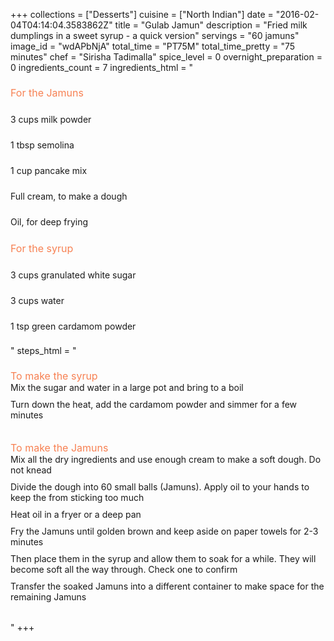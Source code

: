 +++
collections = ["Desserts"]
cuisine = ["North Indian"]
date = "2016-02-04T04:14:04.3583862Z"
title = "Gulab Jamun"
description = "Fried milk dumplings in a sweet syrup - a quick version"
servings = "60 jamuns"
image_id = "wdAPbNjA"
total_time = "PT75M"
total_time_pretty = "75 minutes"
chef = "Sirisha Tadimalla"
spice_level = 0
overnight_preparation = 0
ingredients_count = 7
ingredients_html = "<ul style='padding-left: 0; list-style: none;'><li style='margin: 8px 0px;padding: 8px 0px;'><span style='font-size: medium; color: #f78153;'>For the Jamuns</span></li><li itemprop='recipeIngredient' style='margin: 8px 0px;padding: 8px 0px;'>3 cups milk powder</li><li itemprop='recipeIngredient' style='margin: 8px 0px;padding: 8px 0px;'>1 tbsp semolina</li><li itemprop='recipeIngredient' style='margin: 8px 0px;padding: 8px 0px;'>1 cup pancake mix</li><li itemprop='recipeIngredient' style='margin: 8px 0px;padding: 8px 0px;'>Full cream, to make a dough</li><li itemprop='recipeIngredient' style='margin: 8px 0px;padding: 8px 0px;'>Oil, for deep frying</li><li style='margin: 8px 0px;padding: 8px 0px;'><span style='font-size: medium; color: #f78153;'>For the syrup</span></li><li itemprop='recipeIngredient' style='margin: 8px 0px;padding: 8px 0px;'>3 cups granulated white sugar</li><li itemprop='recipeIngredient' style='margin: 8px 0px;padding: 8px 0px;'>3 cups water</li><li itemprop='recipeIngredient' style='margin: 8px 0px;padding: 8px 0px;'>1 tsp green cardamom powder</li></ul>"
steps_html = "<ol style='list-style: none inside; padding-left: 0px;'><li style='list-style: none; margin: 8px 0px;padding: 8px 0px;'><span style='font-size: medium; color: #f78153;'>To make the syrup</span><ol style='list-style: none inside; padding-left: 0px;'><li style='padding-bottom: 10px;'><i class='step-track-icon fa fa-square-o'></i><span class='step-text' itemprop='recipeInstructions'>Mix the sugar and water in a large pot and bring to a boil</span></li><li style='padding-bottom: 10px;'><i class='step-track-icon fa fa-square-o'></i><span class='step-text' itemprop='recipeInstructions'>Turn down the heat, add the cardamom powder and simmer for a few minutes </span></li></ol></li><li style='list-style: none; margin: 8px 0px;padding: 8px 0px;'><span style='font-size: medium; color: #f78153;'>To make the Jamuns</span><ol style='list-style: none inside; padding-left: 0px;'><li style='padding-bottom: 10px;'><i class='step-track-icon fa fa-square-o'></i><span class='step-text' itemprop='recipeInstructions'>Mix all the dry ingredients and use enough cream to make a soft dough. Do not knead</span></li><li style='padding-bottom: 10px;'><i class='step-track-icon fa fa-square-o'></i><span class='step-text' itemprop='recipeInstructions'>Divide the dough into 60 small balls (Jamuns). Apply oil to your hands to keep the from sticking too much</span></li><li style='padding-bottom: 10px;'><i class='step-track-icon fa fa-square-o'></i><span class='step-text' itemprop='recipeInstructions'>Heat oil in a fryer or a deep pan</span></li><li style='padding-bottom: 10px;'><i class='step-track-icon fa fa-square-o'></i><span class='step-text' itemprop='recipeInstructions'>Fry the Jamuns until golden brown and keep aside on paper towels for 2-3 minutes</span></li><li style='padding-bottom: 10px;'><i class='step-track-icon fa fa-square-o'></i><span class='step-text' itemprop='recipeInstructions'>Then place them in the syrup and allow them to soak for a while. They will become soft all the way through. Check one to confirm</span></li><li style='padding-bottom: 10px;'><i class='step-track-icon fa fa-square-o'></i><span class='step-text' itemprop='recipeInstructions'>Transfer the soaked Jamuns into a different container to make space for the remaining Jamuns </span></li></ol></li></ol>"
+++

